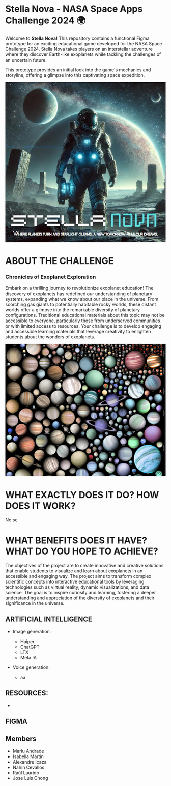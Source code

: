 # Stella Nova - NASA Space Apps Challenge 2024 :earth_africa: 
Welcome to **Stella Nova!** This repository contains a functional Figma prototype for an exciting educational game developed for the NASA Space Challenge 2024. Stella Nova takes players on an interstellar adventure where they discover Earth-like exoplanets while tackling the challenges of an uncertain future.

This prototype provides an initial look into the game's mechanics and storyline, offering a glimpse into this captivating space expedition.
<p align="center">
    <img alt="Portada Stella Nova" src="PORTADA stella nova.jpg" >
</p>

# ABOUT THE CHALLENGE
### Chronicles of Exoplanet Exploration

Embark on a thrilling journey to revolutionize exoplanet education! The discovery of exoplanets has redefined our understanding of planetary systems, expanding what we know about our place in the universe. From scorching gas giants to potentially habitable rocky worlds, these distant worlds offer a glimpse into the remarkable diversity of planetary configurations. Traditional educational materials about this topic may not be accessible to everyone, particularly those from underserved communities or with limited access to resources. Your challenge is to develop engaging and accessible learning materials that leverage creativity to enlighten students about the wonders of exoplanets.

<p align="center">
    <img alt="Portada Stella Nova" src="exoplanets_by_jaysimons-d9dv6th-large.jpg" >
</p>

# WHAT EXACTLY DOES IT DO? HOW DOES IT WORK?
No se

# WHAT BENEFITS DOES IT HAVE? WHAT DO YOU HOPE TO ACHIEVE?
The objectives of the project are to create innovative and creative solutions that enable students to visualize and learn about exoplanets in an accessible and engaging way. The project aims to transform complex scientific concepts into interactive educational tools by leveraging technologies such as virtual reality, dynamic visualizations, and data science. The goal is to inspire curiosity and learning, fostering a deeper understanding and appreciation of the diversity of exoplanets and their significance in the universe.

## ARTIFICIAL INTELLIGENCE
- Image generation:
    - Haiper
    - ChatGPT
    - LTX
    - Meta IA

- Voice generation:
    - aa

## RESOURCES:
- 

## FIGMA

 
  

## Members
- Mariu Andrade
- Isabella Martín
- Alexandre Icaza
- Nahin Cevallos
- Raúl Laurido
- Jose Luis Chong


